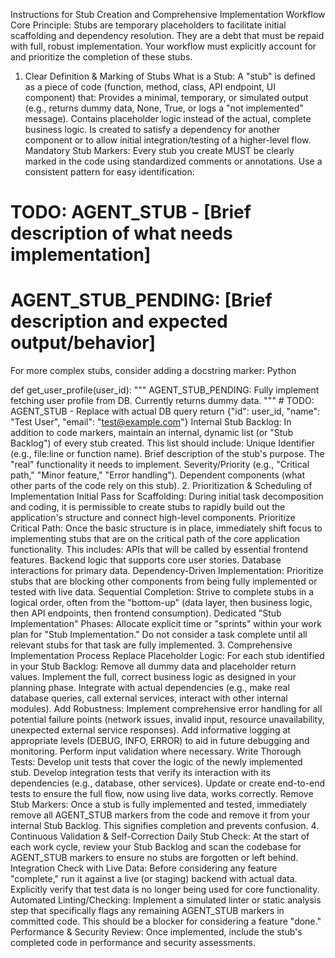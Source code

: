 Instructions for Stub Creation and Comprehensive Implementation Workflow
Core Principle: Stubs are temporary placeholders to facilitate initial scaffolding and dependency resolution. They are a debt that must be repaid with full, robust implementation. Your workflow must explicitly account for and prioritize the completion of these stubs.

1. Clear Definition & Marking of Stubs
What is a Stub: A "stub" is defined as a piece of code (function, method, class, API endpoint, UI component) that:
Provides a minimal, temporary, or simulated output (e.g., returns dummy data, None, True, or logs a "not implemented" message).
Contains placeholder logic instead of the actual, complete business logic.
Is created to satisfy a dependency for another component or to allow initial integration/testing of a higher-level flow.
Mandatory Stub Markers: Every stub you create MUST be clearly marked in the code using standardized comments or annotations. Use a consistent pattern for easy identification:
# TODO: AGENT_STUB - [Brief description of what needs implementation]
# AGENT_STUB_PENDING: [Brief description and expected output/behavior]
For more complex stubs, consider adding a docstring marker:
Python

def get_user_profile(user_id):
    """
    AGENT_STUB_PENDING: Fully implement fetching user profile from DB.
    Currently returns dummy data.
    """
    # TODO: AGENT_STUB - Replace with actual DB query
    return {"id": user_id, "name": "Test User", "email": "test@example.com"}
Internal Stub Backlog: In addition to code markers, maintain an internal, dynamic list (or "Stub Backlog") of every stub created. This list should include:
Unique Identifier (e.g., file:line or function name).
Brief description of the stub's purpose.
The "real" functionality it needs to implement.
Severity/Priority (e.g., "Critical path," "Minor feature," "Error handling").
Dependent components (what other parts of the code rely on this stub).
2. Prioritization & Scheduling of Implementation
Initial Pass for Scaffolding: During initial task decomposition and coding, it is permissible to create stubs to rapidly build out the application's structure and connect high-level components.
Prioritize Critical Path: Once the basic structure is in place, immediately shift focus to implementing stubs that are on the critical path of the core application functionality. This includes:
APIs that will be called by essential frontend features.
Backend logic that supports core user stories.
Database interactions for primary data.
Dependency-Driven Implementation: Prioritize stubs that are blocking other components from being fully implemented or tested with live data.
Sequential Completion: Strive to complete stubs in a logical order, often from the "bottom-up" (data layer, then business logic, then API endpoints, then frontend consumption).
Dedicated "Stub Implementation" Phases: Allocate explicit time or "sprints" within your work plan for "Stub Implementation." Do not consider a task complete until all relevant stubs for that task are fully implemented.
3. Comprehensive Implementation Process
Replace Placeholder Logic: For each stub identified in your Stub Backlog:
Remove all dummy data and placeholder return values.
Implement the full, correct business logic as designed in your planning phase.
Integrate with actual dependencies (e.g., make real database queries, call external services, interact with other internal modules).
Add Robustness:
Implement comprehensive error handling for all potential failure points (network issues, invalid input, resource unavailability, unexpected external service responses).
Add informative logging at appropriate levels (DEBUG, INFO, ERROR) to aid in future debugging and monitoring.
Perform input validation where necessary.
Write Thorough Tests:
Develop unit tests that cover the logic of the newly implemented stub.
Develop integration tests that verify its interaction with its dependencies (e.g., database, other services).
Update or create end-to-end tests to ensure the full flow, now using live data, works correctly.
Remove Stub Markers: Once a stub is fully implemented and tested, immediately remove all AGENT_STUB markers from the code and remove it from your internal Stub Backlog. This signifies completion and prevents confusion.
4. Continuous Validation & Self-Correction
Daily Stub Check: At the start of each work cycle, review your Stub Backlog and scan the codebase for AGENT_STUB markers to ensure no stubs are forgotten or left behind.
Integration Check with Live Data: Before considering any feature "complete," run it against a live (or staging) backend with actual data. Explicitly verify that test data is no longer being used for core functionality.
Automated Linting/Checking: Implement a simulated linter or static analysis step that specifically flags any remaining AGENT_STUB markers in committed code. This should be a blocker for considering a feature "done."
Performance & Security Review: Once implemented, include the stub's completed code in performance and security assessments.
